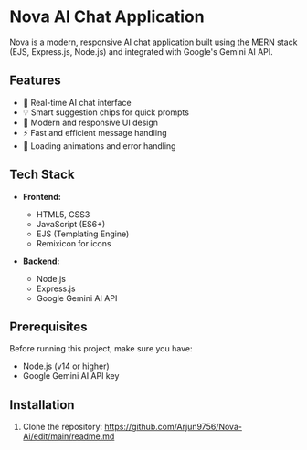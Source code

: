 # Nova AI Chat Application

Nova is a modern, responsive AI chat application built using the MERN stack (EJS, Express.js, Node.js) and integrated with Google's Gemini AI API.

## Features

- 🤖 Real-time AI chat interface
- 💡 Smart suggestion chips for quick prompts
- 🎨 Modern and responsive UI design
- ⚡ Fast and efficient message handling
- 🔄 Loading animations and error handling

## Tech Stack

- **Frontend:**
  - HTML5, CSS3
  - JavaScript (ES6+)
  - EJS (Templating Engine)
  - Remixicon for icons

- **Backend:**
  - Node.js
  - Express.js
  - Google Gemini AI API

## Prerequisites

Before running this project, make sure you have:

- Node.js (v14 or higher)
- Google Gemini AI API key

## Installation

1. Clone the repository: https://github.com/Arjun9756/Nova-Ai/edit/main/readme.md

